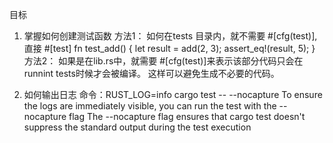 目标
1. 掌握如何创建测试函数
方法1：
如何在tests 目录内，就不需要 #[cfg(test)],直接
#[test]
fn test_add() {
    let result = add(2, 3);
    assert_eq!(result, 5);
}
方法2：
如果是在lib.rs中，就需要 #[cfg(test)]来表示该部分代码只会在runnint tests时候才会被编译。 
这样可以避免生成不必要的代码。


2. 如何输出日志
命令：RUST_LOG=info cargo test -- --nocapture
To ensure the logs are immediately visible, you can run the test with the --nocapture flag
The --nocapture flag ensures that cargo test doesn't suppress the standard output during the test execution